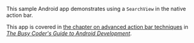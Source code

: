 This sample Android app demonstrates
using a `SearchView` in the native action bar.

This app is covered in 
[the chapter on advanced action bar techniques](https://commonsware.com/Android/previews/other-advanced-action-bar-techniques)
in [*The Busy Coder's Guide to Android Development*](https://commonsware.com/Android/).

